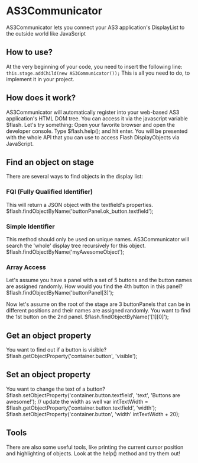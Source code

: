 # AS3Communicator
AS3Communicator lets you connect your AS3 application's DisplayList to the outside world like JavaScript

## How to use?
At the very beginning of your code, you need to insert the following line:
<code>this.stage.addChild(new AS3Communicator());</code>
This is all you need to do, to implement it in your project.

## How does it work?
AS3Communicator will automatically register into your web-based AS3 application's HTML DOM tree.
You can access it via the javascript variable $flash.
Let's try something: Open your favorite browser and open the developer console.
Type $flash.help(); and hit enter.
You will be presented with the whole API that you can use to access Flash DisplayObjects via JavaScript.

## Find an object on stage
There are several ways to find objects in the display list:
### FQI (Fully Qualified Identifier)
This will return a JSON object with the textfield's properties.
$flash.findObjectByName('buttonPanel.ok_button.textfield');

### Simple Identifier
This method should only be used on unique names. AS3Communicator will search the 'whole' display tree recursively for this object.
$flash.findObjectByName('myAwesomeObject');

### Array Access
Let's assume you have a panel with a set of 5 buttons and the button names are assigned randomly. How would you find the 4th button in this panel?
$flash.findObjectByName('buttonPanel[3]');

Now let's assume on the root of the stage are 3 buttonPanels that can be in different positions and their names are assigned randomly. You want to find the 1st button on the 2nd panel.
$flash.findObjectByName('[1][0]');

## Get an object property
You want to find out if a button is visible?
$flash.getObjectProperty('container.button', 'visible');

## Set an object property
You want to change the text of a button?
$flash.setObjectProperty('container.button.textfield', 'text', 'Buttons are awesome!');
// update the width as well
var intTextWidth = $flash.getObjectProperty('container.button.textfield', 'width');
$flash.setObjectProperty('container.button', 'width' intTextWidth + 20);

## Tools
There are also some useful tools, like printing the current cursor position and highlighting of objects. Look at the help() method and try them out!
